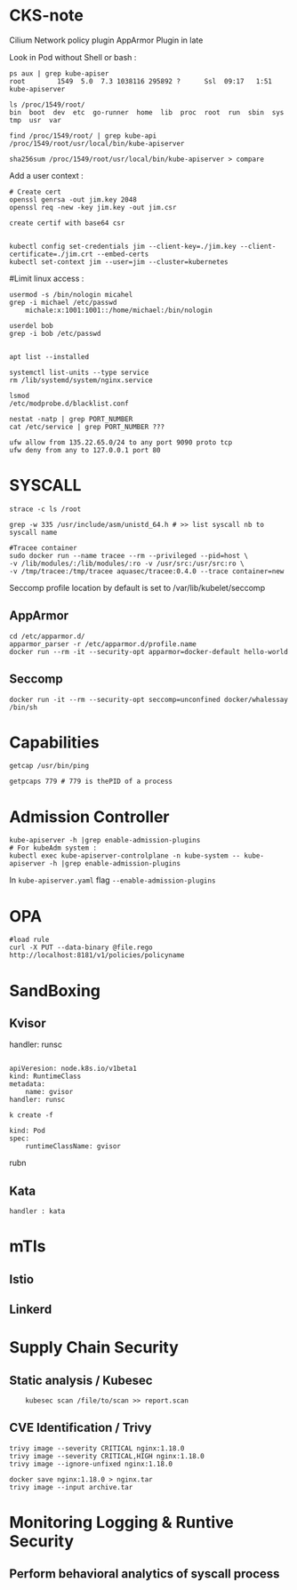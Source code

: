# CKS-note

Cilium Network policy plugin
AppArmor Plugin in late

Look in Pod without Shell or bash :
```shell
ps aux | grep kube-apiser
root        1549  5.0  7.3 1038116 295892 ?      Ssl  09:17   1:51 kube-apiserver

ls /proc/1549/root/
bin  boot  dev  etc  go-runner  home  lib  proc  root  run  sbin  sys  tmp  usr  var

find /proc/1549/root/ | grep kube-api
/proc/1549/root/usr/local/bin/kube-apiserver

sha256sum /proc/1549/root/usr/local/bin/kube-apiserver > compare
```


Add a user context :
```shell
# Create cert
openssl genrsa -out jim.key 2048
openssl req -new -key jim.key -out jim.csr

create certif with base64 csr


kubectl config set-credentials jim --client-key=./jim.key --client-certificate=./jim.crt --embed-certs
kubectl set-context jim --user=jim --cluster=kubernetes
```


#Limit linux access :
```shell
usermod -s /bin/nologin micahel
grep -i michael /etc/passwd
    michale:x:1001:1001::/home/michael:/bin/nologin

userdel bob
grep -i bob /etc/passwd
    

apt list --installed

systemctl list-units --type service
rm /lib/systemd/system/nginx.service

lsmod
/etc/modprobe.d/blacklist.conf

nestat -natp | grep PORT_NUMBER
cat /etc/service | grep PORT_NUMBER ???

ufw allow from 135.22.65.0/24 to any port 9090 proto tcp
ufw deny from any to 127.0.0.1 port 80
```

# SYSCALL

```shell
strace -c ls /root

grep -w 335 /usr/include/asm/unistd_64.h # >> list syscall nb to syscall name

#Tracee container
sudo docker run --name tracee --rm --privileged --pid=host \
-v /lib/modules/:/lib/modules/:ro -v /usr/src:/usr/src:ro \
-v /tmp/tracee:/tmp/tracee aquasec/tracee:0.4.0 --trace container=new
```

Seccomp profile location by default is set to /var/lib/kubelet/seccomp

## AppArmor 
```shell
cd /etc/apparmor.d/
apparmor_parser -r /etc/apparmor.d/profile.name
docker run --rm -it --security-opt apparmor=docker-default hello-world
```

## Seccomp
```shell
docker run -it --rm --security-opt seccomp=unconfined docker/whalessay /bin/sh
```


# Capabilities

```shell
getcap /usr/bin/ping

getpcaps 779 # 779 is thePID of a process

```

# Admission Controller

```shell
kube-apiserver -h |grep enable-admission-plugins
# For kubeAdm system :
kubectl exec kube-apiserver-controlplane -n kube-system -- kube-apiserver -h |grep enable-admission-plugins
```

In `kube-apiserver.yaml` flag ``--enable-admission-plugins``

# OPA 

```shell
#load rule
curl -X PUT --data-binary @file.rego http://localhost:8181/v1/policies/policyname
```

# SandBoxing


## Kvisor

handler: runsc
```shell

apiVeresion: node.k8s.io/v1beta1
kind: RuntimeClass
metadata:
    name: gvisor
handler: runsc

k create -f 

kind: Pod
spec:
    runtimeClassName: gvisor
```
rubn


## Kata
    handler : kata

# mTls

## Istio
## Linkerd


# Supply Chain Security

## Static analysis / Kubesec

```
    kubesec scan /file/to/scan >> report.scan
```

## CVE Identification / Trivy

```
trivy image --severity CRITICAL nginx:1.18.0
trivy image --severity CRITICAL,HIGH nginx:1.18.0
trivy image --ignore-unfixed nginx:1.18.0

docker save nginx:1.18.0 > nginx.tar
trivy image --input archive.tar
```

# Monitoring Logging & Runtive Security

## Perform behavioral analytics of syscall process
